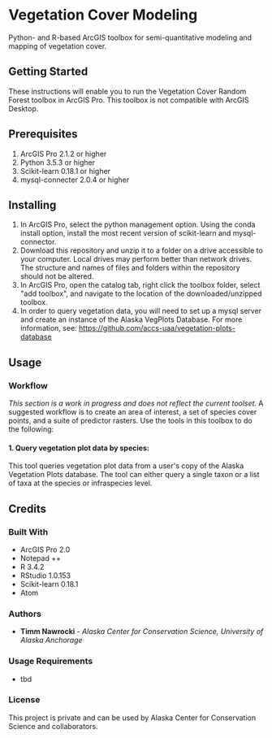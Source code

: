 # Vegetation Cover Modeling
Python- and R-based ArcGIS toolbox for semi-quantitative modeling and mapping of vegetation cover.

## Getting Started
These instructions will enable you to run the Vegetation Cover Random Forest toolbox in ArcGIS Pro. This toolbox is not compatible with ArcGIS Desktop.

## Prerequisites
1. ArcGIS Pro 2.1.2 or higher
2. Python 3.5.3 or higher
3. Scikit-learn 0.18.1 or higher
4. mysql-connecter 2.0.4 or higher

## Installing
1. In ArcGIS Pro, select the python management option. Using the conda install option, install the most recent version of scikit-learn and mysql-connector.
2. Download this repository and unzip it to a folder on a drive accessible to your computer. Local drives may perform better than network drives. The structure and names of files and folders within the repository should not be altered.
3. In ArcGIS Pro, open the catalog tab, right click the toolbox folder, select "add toolbox", and navigate to the location of the downloaded/unzipped toolbox.
4. In order to query vegetation data, you will need to set up a mysql server and create an instance of the Alaska VegPlots Database. For more information, see: https://github.com/accs-uaa/vegetation-plots-database

## Usage

### Workflow
*This section is a work in progress and does not reflect the current toolset.*
A suggested workflow is to create an area of interest, a set of species cover points, and a suite of predictor rasters. Use the tools in this toolbox to do the following:

#### 1. Query vegetation plot data by species:
This tool queries vegetation plot data from a user's copy of the Alaska Vegetation Plots database. The tool can either query a single taxon or a list of taxa at the species or infraspecies level.


## Credits

### Built With
* ArcGIS Pro 2.0
* Notepad ++
* R 3.4.2
* RStudio 1.0.153
* Scikit-learn 0.18.1
* Atom

### Authors
* **Timm Nawrocki** - *Alaska Center for Conservation Science, University of Alaska Anchorage*

### Usage Requirements
* tbd

### License
This project is private and can be used by Alaska Center for Conservation Science and collaborators.
